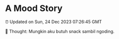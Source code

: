 # A Mood Story

⏰ Updated on Sun, 24 Dec 2023 07:26:45 GMT

💭 Thought: Mungkin aku butuh snack sambil ngoding.

